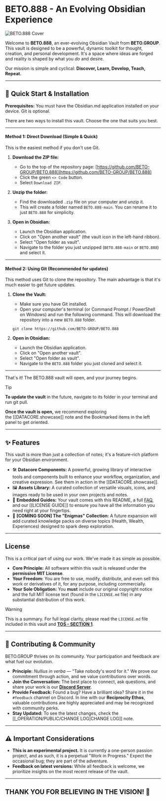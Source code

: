 
# BETO.888 - An Evolving Obsidian Experience

![BETO.888 Cover](_RESOURCES/GIF/beto.888.cover.gif)

Welcome to **BETO.888**, an ever-evolving Obsidian Vault from **BETO.GROUP**. This vault is designed to be a powerful, dynamic toolkit for thought, creation, and personal development. It's a space where ideas are forged and reality is shaped by what you *do* and desire.

Our mission is simple and cyclical: **Discover, Learn, Develop, Teach, Repeat.**

---
## 🚀 Quick Start & Installation
**Prerequisites:** You must have the Obsidian.md application installed on your device. Git is optional.

There are two ways to install this vault. Choose the one that suits you best.

---

#### Method 1: Direct Download (Simple & Quick)
This is the easiest method if you don't use Git.

1.  **Download the ZIP file:**
    - Go to the top of the repository page: [https://github.com/BETO-GROUP/BETO.888](https://github.com/BETO-GROUP/BETO.888)
    - Click the green `<> Code` button.
    - Select `Download ZIP`.

2.  **Unzip the folder:**
    - Find the downloaded `.zip` file on your computer and unzip it.
    - This will create a folder named `BETO.888-main`. You can rename it to just `BETO.888` for simplicity.

3.  **Open in Obsidian:**
    - Launch the Obsidian application.
    - Click on "Open another vault" (the vault icon in the left-hand ribbon).
    - Select "Open folder as vault".
    - Navigate to the folder you just unzipped (`BETO.888-main` or `BETO.888`) and select it.

---

#### Method 2: Using Git (Recommended for updates)
This method uses Git to clone the repository. The main advantage is that it's much easier to get future updates.

1.  **Clone the Vault:**
    - Make sure you have Git installed.
    - Open your computer's terminal (or Command Prompt / PowerShell on Windows) and run the following command. This will download the repository into a new `BETO.888` folder.
    ```shell
    git clone https://github.com/BETO-GROUP/BETO.888
    ```

2.  **Open in Obsidian:**
    - Launch the Obsidian application.
    - Click on "Open another vault".
    - Select "Open folder as vault".
    - Navigate to the `BETO.888` folder you just cloned and select it.

---

That's it! The BETO.888 vault will open, and your journey begins.

> [!TIP]
> **To update the vault** in the future, navigate to its folder in your terminal and run git pull.
> 
> **Once the vault is open,** we recommend exploring the [[DATACORE.showcase]] note and the Bookmarked items in the left panel to get oriented.

---

## ✨ Features

This vault is more than just a collection of notes; it's a feature-rich platform for your Obsidian environment.

*   🛠️ **Datacore Components:** A powerful, growing library of interactive tools and components built to enhance your workflow, organization, and creative expression. See them in action in the [[DATACORE.showcase]].
*   🖼️ **Assets Library:** A curated collection of versatile visuals, icons, and images ready to be used in your own projects and notes.
*   📜 **Embedded Guides:** Your vault comes with this README, a full [FAQ](https://www.beto.group/faq), and our [[LICENSE GUIDE]] to ensure you have all the information you need right at your fingertips.
*   🔮 **[COMING SOON] The "Enigmas" Collection:** A future expansion will add curated knowledge packs on diverse topics (Health, Wealth, Experiences) designed to spark deep exploration.

-------
##  License

This is a critical part of using our work. We've made it as simple as possible.

*   **Core Principle:** All software within this vault is released under the **permissive MIT License**.
*   **Your Freedom:** You are free to use, modify, distribute, and even sell this work or derivatives of it, for any purpose, including commercially.
*   **Your Sole Obligation:** You **must** include our original copyright notice and the full MIT license text (found in the `LICENSE.md` file) in any substantial distribution of this work.

> [!WARNING]
> This is a summary. For full legal clarity, please read the `LICENSE.md` file included in this vault and **[TOS - SECTION 1](https://www.beto.group/terms_of_service#1.+Licensing+Model)**.

---

## 🤝 Contributing & Community

BETO.GROUP thrives on its community. Your participation and feedback are what fuel our evolution.

*   **Principle:** *Nullius in verba* — "Take nobody's word for it." We prove our commitment through action, and we value contributions over words.
*   **Join the Conversation:** The best place to connect, ask questions, and share your work is our **[Discord Server](https://discord.gg/6rDp4q4Y2B)**.
*   **Provide Feedback:** Found a bug? Have a brilliant idea? Share it in the `#feedback` channel on Discord. In line with our **Reciprocity Ethos**, valuable contributions are highly appreciated and may be recognized with community perks.
*   **Stay Updated:** To see the latest changes, check the [[_OPERATION/PUBLIC/CHANGE LOG|CHANGE LOG]] note.

---

## ⚠️ Important Considerations

*   **This is an experimental project.** It is currently a one-person passion project, and as such, it is a perpetual "Work in Progress." Expect the occasional bug; they are part of the adventure.
*   **Feedback on latest versions:** While all feedback is welcome, we prioritize insights on the most recent release of the vault.

---

## **THANK YOU FOR BELIEVING IN THE VISION! 🫡**

